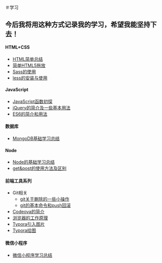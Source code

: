 ＃学习
## 今后我将用这种方式记录我的学习，希望我能坚持下去！
#### HTML+CSS
  + [HTML简单总结](https://github.com/1367464114/study/blob/master/HTML/2019.12.10--%E7%AE%80%E5%8D%95%E7%9A%84%E5%9B%9E%E9%A1%BE%E6%80%BB%E7%BB%93.md)
  + [简单HTML5拖放](https://github.com/1367464114/study/blob/master/HTML/%E7%AE%80%E5%8D%95HTML5%E6%8B%96%E6%94%BE.md)
  + [Sass的使用](https://github.com/1367464114/study/blob/master/CSS/Sass.md)
  + [less的安装与使用](https://github.com/1367464114/study/blob/master/CSS/less.md)
#### JavaScript
  + [JavaScript函数初探](https://github.com/1367464114/study/blob/master/JavaScript/%E5%87%BD%E6%95%B0%E5%88%9D%E6%8E%A2.md)
  + [jQuery的简介及一些基本用法](https://github.com/1367464114/study/blob/master/JavaScript/jQuery.md)
  + [ES6的简介和用法](https://github.com/1367464114/study/blob/master/JavaScript/ES6.md)
#### 数据库
  + [MongoDB基础学习总结](https://github.com/1367464114/study/blob/master/%E6%95%B0%E6%8D%AE%E5%BA%93/MongoDB%E5%9F%BA%E7%A1%80%E5%AD%A6%E4%B9%A0.md)
#### Node
  + [Node的基础学习总结](https://github.com/1367464114/study/blob/master/Node/Node%E6%80%BB%E7%BB%93.md)
  + [get&post的使用方法及区别](https://github.com/1367464114/study/blob/master/Node/get%26post.md)
#### 前端工具系列
  + Git相关
    + [git关于删除的一些小操作](https://github.com/1367464114/study/blob/master/Git/git%E5%85%B3%E4%BA%8E%E5%88%A0%E9%99%A4%E7%9A%84%E4%B8%80%E4%BA%9B%E5%B0%8F%E6%93%8D%E4%BD%9C.md)
    + [git的基本命令和push回滚](https://github.com/1367464114/study/blob/master/Git/git%E5%91%BD%E4%BB%A4.md)
  + [Codeova的简介](https://github.com/1367464114/study/blob/master/Cordova/Codeova.md)
  + [浏览器的工作原理](https://github.com/1367464114/study/blob/master/%E6%B5%8F%E8%A7%88%E5%99%A8%E5%B7%A5%E4%BD%9C%E5%8E%9F%E7%90%86.md)
  + [Typora引入图片](https://github.com/1367464114/study/blob/master/Typora/Typora%E5%BC%95%E5%85%A5%E5%9B%BE%E7%89%87.md)
  + [Typora绘图](https://github.com/1367464114/study/blob/master/Typora/Typora%E7%BB%98%E5%9B%BE.md)
#### 微信小程序
  + [微信小程序学习总结](https://github.com/1367464114/study/blob/master/%E5%BE%AE%E4%BF%A1%E5%B0%8F%E7%A8%8B%E5%BA%8F/%E5%BE%AE%E4%BF%A1%E5%B0%8F%E7%A8%8B%E5%BA%8F.md)
